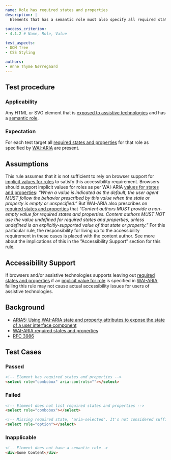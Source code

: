 ```yaml
---
name: Role has required states and properties
description: |
  Elements that has a semantic role must also specify all required states and properties
  
success_criterion:
- 4.1.2 # Name, Role, Value

test_aspects:
- DOM Tree
- CSS Styling

authors:
- Anne Thyme Nørregaard
---
```


## Test procedure

### Applicability

Any HTML or SVG element that is [exposed to assistive technologies](#exposed-to-assistive-technologies) and has a [semantic role](#semantic-role). 

### Expectation

For each test target all [required states and properties](https://www.w3.org/TR/wai-aria/#requiredState) for that role as specified by [WAI-ARIA](https://www.w3.org/TR/wai-aria) are present.

## Assumptions

This rule assumes that it is not sufficient to rely on browser support for [implicit values for roles](https://www.w3.org/TR/wai-aria-1.1/#implictValueForRole) to satisfy this accessibility requirement. Browsers should support implicit values for roles as per WAI-ARIA [values for states and properties](https://www.w3.org/TR/wai-aria/#state_prop_values): _“When a value is indicated as the default, the user agent MUST follow the behavior prescribed by this value when the state or property is empty or unspecified.”_ But WAI-ARIA also prescribes on [required states and properties](https://www.w3.org/TR/wai-aria/#requiredState) that _“Content authors MUST provide a non-empty value for required states and properties. Content authors MUST NOT use the value undefined for required states and properties, unless undefined is an explicitly-supported value of that state or property."_ For this particular rule, the responsibility for living up to the accessibility requirement in these cases is placed with the content author. See more about the implications of this in the ”Accessibility Support” section for this rule.

## Accessibility Support

If browsers and/or assistive technologies supports leaving out [required states and properties](https://www.w3.org/TR/wai-aria-1.1/#requiredState) if an [implicit value for role](https://www.w3.org/TR/wai-aria-1.1/#implictValueForRole) is specified in [WAI-ARIA](https://www.w3.org/TR/wai-aria-1.1/#implictValueForRole), failing this rule may not cause actual accessibility issues for users of assistive technologies. 

## Background

- [ARIA5: Using WAI-ARIA state and property attributes to expose the state of a user interface component](https://www.w3.org/TR/2016/NOTE-WCAG20-TECHS-20161007/ARIA5)
- [WAI-ARIA required states and properties](https://www.w3.org/TR/wai-aria-1.1/#requiredState)
-  [RFC 3986](https://www.ietf.org/rfc/rfc3986.txt)

## Test Cases

### Passed

```html
<!-- Element has required states and properties -->
<select role="combobox" aria-controls=""></select>
```

### Failed

```html
<!-- Element does not list required states and properties -->
<select role="combobox"></select>
```

```html
<!-- Missing required state, 'aria-selected'. It's not considered sufficient that 'false' is an implicit value for 'aria-selected' -->
<select role="option"></select>
```

### Inapplicable

```html
<!-- Element does not have a semantic role-->
<div>Some Content</div>
```
